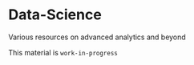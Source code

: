 # Data-Science
Various resources on advanced analytics and beyond

This material is `work-in-progress`
